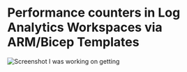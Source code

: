 # Performance counters in Log Analytics Workspaces via ARM/Bicep Templates
![Screenshot](/blog/assets/images/logs1.PNG)
I was working on getting